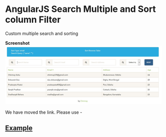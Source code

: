 # AngularJS Search Multiple and Sort column Filter
Custom multiple search and sorting

**Screenshot**
![Search Filter Preview Screenshot](https://raw.githubusercontent.com/AngularJScript/AngularJS-Search-Multiple-Sort-column-Filter-Example/master/screenshot.jpg "Optional Title")


We have moved the link. Please use - 
## [Example](https://angularjscript.github.io/Search-Multiple-fields-and-Sorting-AngularJS) ##
